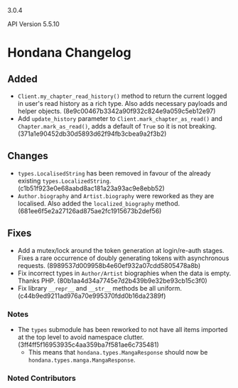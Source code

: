 3.0.4

API Version 5.5.10

# Hondana Changelog

## Added
- `Client.my_chapter_read_history()` method to return the current logged in user's read history as a rich type. Also adds necessary payloads and helper objects. (8e9c00467b3342a90f932c824e9a059c5eb12e97)
- Add `update_history` parameter to `Client.mark_chapter_as_read()` and `Chapter.mark_as_read()`, adds a default of `True` so it is not breaking. (371a1e90452db30d5893d62f94fb3cbea9a2f3b2)

## Changes
- `types.LocalisedString` has been removed in favour of the already existing `types.LocalizedString`. (c1b51f923e0e68aabd8ac181a23a93ac9e8ebb52)
- `Author.biography` and `Artist.biography` were reworked as they are localised. Also added the `localized_biography` method. (681ee6f5e2a27126ad875ae2fc1915673b2def56)

## Fixes
- Add a mutex/lock around the token generation at login/re-auth stages. Fixes a rare occurrence of doubly generating tokens with asynchronous requests. (8989537d009958b4e60ef932a07cdd5805478a8b)
- Fix incorrect types in `Author/Artist` biographies when the data is empty. Thanks PHP. (80b1aa4d34a7745e7d2b439b9e32be93cb15c3f0)
- Fix library `__repr__` and `__str__` methods be all uniform. (c44b9ed9211ad976a70e995370fdd0b16da2389f)

### Notes
- The `types` submodule has been reworked to not have all items imported at the top level to avoid namespace clutter. (3ff4ff5f16953935c4aa359ba7f581ae6c735481)
    - This means that `hondana.types.MangaResponse` should now be `hondana.types.manga.MangaResponse`.


### Noted Contributors
